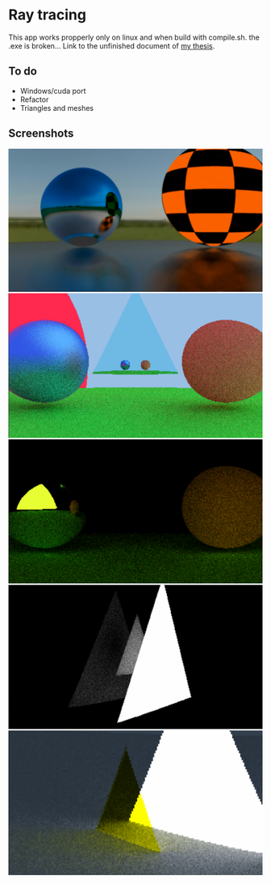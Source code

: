 # Ray tracing
This app works propperly only on linux and when build with compile.sh. the .exe is broken...
Link to the unfinished document of [my thesis](https://docs.google.com/document/d/1WiTNyBNXwmvZ5U-SpcQe-R32jS9g18AwrN0oglSlPGA/edit?usp=sharing).

## To do
- Windows/cuda port
- Refactor
- Triangles and meshes

## Screenshots
![screenshot2](./bin/img/antialiasingOn.jpg "roughnes 1")
![screenshot1](./bin/img/triangles1.png "roughnes 0")
![screenshot1](./bin/img/triangles2.png "roughnes 0")
![screenshot1](./bin/img/triangles3.png "roughnes 0")
![screenshot1](./bin/img/triangles4.png "roughnes 0")

